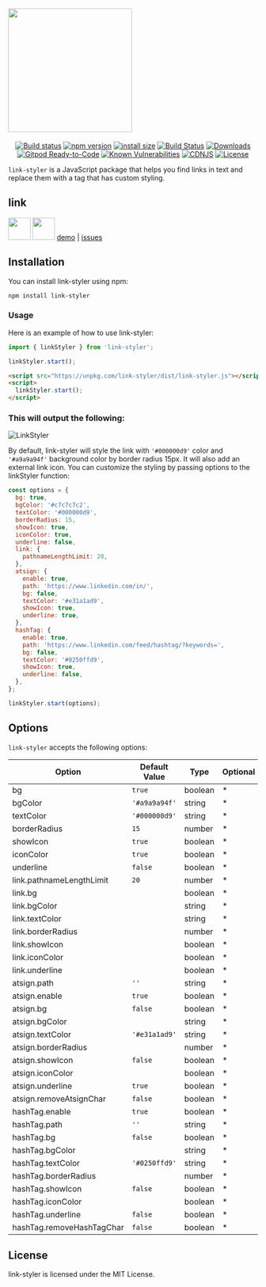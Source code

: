 # <img src="https://github.com/sheikhoo/link-styler/raw/main/docs/Logo.png" width="250" />

<div align="center">

[![Build status](https://img.shields.io/github/actions/workflow/status/sheikhoo/link-styler/ci.yml?branch=main&label=CI&logo=github&style=flat-square)](https://github.com/sheikhoo/link-styler/blob/main/.github/workflows/ci.yml)
[![npm version](https://img.shields.io/npm/v/link-styler.svg?style=flat-square)](https://www.npmjs.org/package/link-styler)
[![install size](https://img.shields.io/badge/dynamic/json?url=https://packagephobia.com/v2/api.json?p=link-styler&query=$.install.pretty&label=install%20size&style=flat-square)](https://packagephobia.now.sh/result?p=link-styler)
[![Build Status](https://api.travis-ci.org/sheikhoo/link-styler.svg?branch=master)](https://travis-ci.org/sheikhoo/link-styler)
[![Downloads](https://img.shields.io/npm/dt/link-styler.svg)](https://npm-stat.com/charts.html?package=link-styler)
[![Gitpod Ready-to-Code](https://img.shields.io/badge/Gitpod-Ready--to--Code-blue?logo=gitpod&style=flat-square)](https://gitpod.io/#https://github.com/sheikhoo/link-styler)
[![Known Vulnerabilities](https://snyk.io/test/npm/link-styler/badge.svg)](https://snyk.io/test/npm/link-styler)
[![CDNJS](https://img.shields.io/cdnjs/v/link-styler.svg?style=flat-square)](https://cdnjs.com/libraries/link-styler)
[![License](https://img.shields.io/npm/l/link-styler.svg)](https://github.com/sheikhoo/link-styler/blob/main/LICENSE)

</div>

`link-styler` is a JavaScript package that helps you find links in text and replace them with a tag that has custom styling.

## link

<a href="https://www.npmjs.com/package/link-styler"><img src="https://user-images.githubusercontent.com/11958698/222946410-f8c933d9-fff7-4c0f-9ca7-d60bc02a5f6e.png"  width="45" ></a> <a href="https://github.com/sheikhoo/link-styler"><img src="https://user-images.githubusercontent.com/11958698/222958629-a9503238-bb8e-4a45-820c-e0e696c5b4de.png"  width="45" ></a> <a href="https://sheikhoo.github.io/link-styler/example">demo</a> | <a href="https://github.com/sheikhoo/link-styler/issues">issues</a>

## Installation

You can install link-styler using npm:

```
npm install link-styler
```

### Usage

Here is an example of how to use link-styler:

```js
import { linkStyler } from 'link-styler';

linkStyler.start();
```

```html
<script src="https://unpkg.com/link-styler/dist/link-styler.js"></script>
<script>
  linkStyler.start();
</script>
```

### This will output the following:

![LinkStyler](https://user-images.githubusercontent.com/11958698/224471155-ab8a9df3-5d4e-4557-ac12-a91f77b61242.png)

By default, link-styler will style the link with `'#000000d9'` color and `'#a9a9a94f'` background color by border radius 15px. It will also add an external link icon. You can customize the styling by passing options to the linkStyler function:

```js
const options = {
  bg: true,
  bgColor: '#c7c7c7c2',
  textColor: '#000000d9',
  borderRadius: 15,
  showIcon: true,
  iconColor: true,
  underline: false,
  link: {
    pathnameLengthLimit: 20,
  },
  atsign: {
    enable: true,
    path: 'https://www.linkedin.com/in/',
    bg: false,
    textColor: '#e31a1ad9',
    showIcon: true,
    underline: true,
  },
  hashTag: {
    enable: true,
    path: 'https://www.linkedin.com/feed/hashtag/?keywords=',
    bg: false,
    textColor: '#0250ffd9',
    showIcon: true,
    underline: false,
  },
};

linkStyler.start(options);
```

## Options

`link-styler` accepts the following options:

| Option                    | Default Value | Type    | Optional | Description |
| ------------------------- | ------------- | ------- | -------- | ----------- |
| bg                        | `true`        | boolean | \*       | -           |
| bgColor                   | `'#a9a9a94f'` | string  | \*       | -           |
| textColor                 | `'#000000d9'` | string  | \*       | -           |
| borderRadius              | `15`          | number  | \*       | -           |
| showIcon                  | `true`        | boolean | \*       | -           |
| iconColor                 | `true`        | boolean | \*       | -           |
| underline                 | `false`       | boolean | \*       | -           |
| link.pathnameLengthLimit  | `20`          | number  | \*       | -           |
| link.bg                   |               | boolean | \*       | -           |
| link.bgColor              |               | string  | \*       | -           |
| link.textColor            |               | string  | \*       | -           |
| link.borderRadius         |               | number  | \*       | -           |
| link.showIcon             |               | boolean | \*       | -           |
| link.iconColor            |               | boolean | \*       | -           |
| link.underline            |               | boolean | \*       | -           |
| atsign.path               | `''`          | string  | \*       | -           |
| atsign.enable             | `true`        | boolean | \*       | -           |
| atsign.bg                 | `false`       | boolean | \*       | -           |
| atsign.bgColor            |               | string  | \*       | -           |
| atsign.textColor          | `'#e31a1ad9'` | string  | \*       | -           |
| atsign.borderRadius       |               | number  | \*       | -           |
| atsign.showIcon           | `false`       | boolean | \*       | -           |
| atsign.iconColor          |               | boolean | \*       | -           |
| atsign.underline          | `true`        | boolean | \*       | -           |
| atsign.removeAtsignChar   | `false`       | boolean | \*       | -           |
| hashTag.enable            | `true`        | boolean | \*       | -           |
| hashTag.path              | `''`          | string  | \*       | -           |
| hashTag.bg                | `false`       | boolean | \*       | -           |
| hashTag.bgColor           |               | string  | \*       | -           |
| hashTag.textColor         | `'#0250ffd9'` | string  | \*       | -           |
| hashTag.borderRadius      |               | number  | \*       | -           |
| hashTag.showIcon          | `false`       | boolean | \*       | -           |
| hashTag.iconColor         |               | boolean | \*       | -           |
| hashTag.underline         | `false`       | boolean | \*       | -           |
| hashTag.removeHashTagChar | `false`       | boolean | \*       | -           |

## License

link-styler is licensed under the MIT License.
